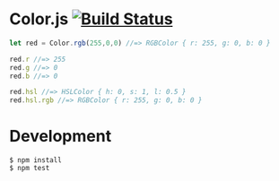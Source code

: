 # Color.js [![Build Status](https://img.shields.io/travis/ssriera/color.js.svg)](https://travis-ci.org/ssriera/color.js)

``` js
let red = Color.rgb(255,0,0) //=> RGBColor { r: 255, g: 0, b: 0 }

red.r //=> 255
red.g //=> 0
red.b //=> 0

red.hsl //=> HSLColor { h: 0, s: 1, l: 0.5 }
red.hsl.rgb //=> RGBColor { r: 255, g: 0, b: 0 }
```

# Development

```
$ npm install
$ npm test
```
